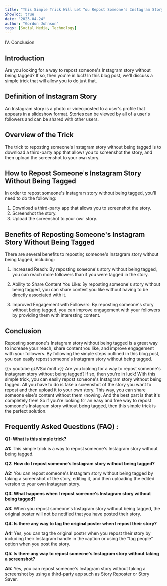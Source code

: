 ```yaml
---
title: "This Simple Trick Will Let You Repost Someone's Instagram Story Without Being Tagged - You Won't Believe What Happens Next!"
ShowToc: true 
date: "2023-04-24"
author: "Gordon Johnson" 
tags: [Social Media, Technology]
---
```

IV. Conclusion

## Introduction

Are you looking for a way to repost someone's Instagram story without being tagged? If so, then you're in luck! In this blog post, we'll discuss a simple trick that will allow you to do just that.

## Definition of Instagram Story

An Instagram story is a photo or video posted to a user's profile that appears in a slideshow format. Stories can be viewed by all of a user's followers and can be shared with other users.

## Overview of the Trick

The trick to reposting someone's Instagram story without being tagged is to download a third-party app that allows you to screenshot the story, and then upload the screenshot to your own story.

## How to Repost Someone's Instagram Story Without Being Tagged

In order to repost someone's Instagram story without being tagged, you'll need to do the following:

1. Download a third-party app that allows you to screenshot the story.
2. Screenshot the story.
3. Upload the screenshot to your own story.

## Benefits of Reposting Someone's Instagram Story Without Being Tagged

There are several benefits to reposting someone's Instagram story without being tagged, including:

1. Increased Reach: By reposting someone's story without being tagged, you can reach more followers than if you were tagged in the story.

2. Ability to Share Content You Like: By reposting someone's story without being tagged, you can share content you like without having to be directly associated with it.

3. Improved Engagement with Followers: By reposting someone's story without being tagged, you can improve engagement with your followers by providing them with interesting content.

## Conclusion

Reposting someone's Instagram story without being tagged is a great way to increase your reach, share content you like, and improve engagement with your followers. By following the simple steps outlined in this blog post, you can easily repost someone's Instagram story without being tagged.

{{< youtube gUVSui7nnlI >}} 
Are you looking for a way to repost someone's Instagram story without being tagged? If so, then you're in luck! With this simple trick, you can easily repost someone's Instagram story without being tagged. All you have to do is take a screenshot of the story you want to repost and then upload it to your own story. This way, you can share someone else's content without them knowing. And the best part is that it's completely free! So if you're looking for an easy and free way to repost someone's Instagram story without being tagged, then this simple trick is the perfect solution.

## Frequently Asked Questions (FAQ) :
**Q1: What is this simple trick?**

**A1:** This simple trick is a way to repost someone's Instagram story without being tagged.

**Q2: How do I repost someone's Instagram story without being tagged?**

**A2:** You can repost someone's Instagram story without being tagged by taking a screenshot of the story, editing it, and then uploading the edited version to your own Instagram story.

**Q3: What happens when I repost someone's Instagram story without being tagged?**

**A3:** When you repost someone's Instagram story without being tagged, the original poster will not be notified that you have posted their story.

**Q4: Is there any way to tag the original poster when I repost their story?**

**A4:** Yes, you can tag the original poster when you repost their story by including their Instagram handle in the caption or using the "tag people" option when you post the story.

**Q5: Is there any way to repost someone's Instagram story without taking a screenshot?**

**A5:** Yes, you can repost someone's Instagram story without taking a screenshot by using a third-party app such as Story Reposter or Story Saver.




